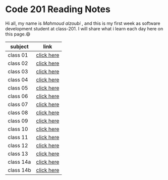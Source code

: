 # Code 201 Reading Notes

Hi all, my name is *Mahmoud alzoubi* , and this is my first week as software development student at class-201. I will share what i learn each day here on this page.:smile:

| subject    | link     |
| ----------- | ----------- |
| class 01 | [click here](https://mahmoud-alzoubi95.github.io/Code-201-Reading-Notes/Introductory%20HTML%20and%20JavaScript) |
| class 02 | [click here](https://mahmoud-alzoubi95.github.io/Code-201-Reading-Notes/class02reading) |
| class 03 | [click here](https://mahmoud-alzoubi95.github.io/Code-201-Reading-Notes/Class%203%20reading%20notes) |
| class 04 | [click here](https://mahmoud-alzoubi95.github.io/Code-201-Reading-Notes/class4reading) |
| class 05 | [click here](https://mahmoud-alzoubi95.github.io/Code-201-Reading-Notes/readingclass05) |
| class 06 | [click here](https://mahmoud-alzoubi95.github.io/Code-201-Reading-Notes/class06) |
| class 07 | [click here](https://mahmoud-alzoubi95.github.io/Code-201-Reading-Notes/class07) |
| class 08 | [click here](https://mahmoud-alzoubi95.github.io/Code-201-Reading-Notes/class08) |
| class 09 | [click here](https://mahmoud-alzoubi95.github.io/Code-201-Reading-Notes/class09) |
| class 10 | [click here](https://mahmoud-alzoubi95.github.io/Code-201-Reading-Notes/class-10)|
| class 11 | [click here](https://mahmoud-alzoubi95.github.io/Code-201-Reading-Notes/class-11) |
| class 12 | [click here]() |
| class 13 | [click here](https://mahmoud-alzoubi95.github.io/Code-201-Reading-Notes/class-13) |
| class 14a | [click here](https://mahmoud-alzoubi95.github.io/Code-201-Reading-Notes/class-14-a) |
| class 14b | [click here](https://mahmoud-alzoubi95.github.io/Code-201-Reading-Notes/class-14-b) |
